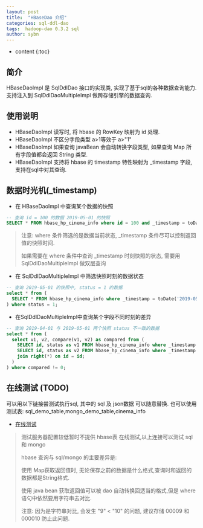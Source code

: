 ```yaml
---
layout: post
title:  "HBaseDao 介绍"
categories: sql-ddl-dao
tags:  hadoop-dao 0.3.2 sql
author: sybn
---
```


* content
{:toc}

## 简介

HBaseDaoImpl 是 SqlDdlDao 接口的实现类,  实现了基于sql的各种数据查询能力.
支持注入到 SqlDdlDaoMultipleImpl 做跨存储引擎的数据查询.





## 使用说明
* HBaseDaoImpl 读写时, 将 hbase 的 RowKey 映射为  id 处理.
* HBaseDaoImpl 不区分字段类型 a>1等效于 a>"1"
* HBaseDaoImpl 如果查询 javaBean 会自动转换字段类型, 如果查询 Map 所有字段值都会返回 String 类型.
* HBaseDaoImpl 支持将  hbase 的 timestamp 特性映射为 _timestamp 字段,支持在sql中对其查询.



## 数据时光机(_timestamp)

* 在 HBaseDaoImpl 中查询某个数据的快照

```sql
-- 查询 id = 100 的数据 2019-05-01 的快照
SELECT * FROM hbase_hp_cinema_info where id = 100 and _timestamp = toDate('2019-05-01');
```

> 注意:  where 条件筛选的是数据当前状态, _timestamp 条件尽可以控制返回值的快照时间.
> 
> 如果需要在 where 条件中查询 _timestamp 时刻快照的状态, 需要用 SqlDdlDaoMultipleImpl 做双层查询

* 在 SqlDdlDaoMultipleImpl 中筛选快照时刻的数据状态

```sql
-- 查询 2019-05-01 的快照中, status = 1 的数据
select * from ( 
  SELECT * FROM hbase_hp_cinema_info where _timestamp = toDate('2019-05-01');
) where status = 1;
```

* 在SqlDdlDaoMultipleImpl中查询某个字段不同时刻的差异

```sql
-- 查询 2019-04-01 与 2019-05-01 两个快照 status 不一致的数据
select * from ( 
  select v1, v2, compare(v1, v2) as compared from (
    SELECT id, status as v1 FROM hbase_hp_cinema_info where _timestamp = toDate('2019-05-01');
    SELECT id, status as v2 FROM hbase_hp_cinema_info where _timestamp = toDate('2019-04-01');
    join right(*) on id = id;
  )
) where compared != 0;
```


## 在线测试 (TODO)

可以用以下链接尝测试执行sql, 其中的  sql 及 json数据 可以随意替换. 也可以使用测试表: sql_demo_table,mongo_demo_table,cinema_info

- [<i class="fa fa-link" aria-hidden="true"></i>在线测试](http://java.linpengfei.cn:8081/dw-api-sql/sql_frame.html?sql=select%20type_count%2Ccount(*)%20as%20type_count_count%20from%20(select%20type%2Ccount(*)%20as%20type_count%20from%20%5B%7Btype%3A1%2Cvalue%3A1%7D%2C%7Btype%3A2%2Cvalue%3A2%7D%2C%7Btype%3A1%2Cvalue%3A3%7D%5D%20group%20by%20type%3B)%20group%20by%20type_count)

> 测试服务器配置较低暂时不提供 hbase表 在线测试,以上连接可以测试 sql 和 mongo
> 
> hbase 查询与 sql/mongo 的主要差异是: 
> 
>  使用 Map获取返回值时, 无论保存之前的数据是什么格式,查询时和返回的数据都是String格式.
> 
> 使用 java bean 获取返回值可以被 dao 自动转换回适当的格式,但是 where 语句中依然要用字符串去对比.
>
> 注意: 因为是字符串对比, 会发生 "9" < "10" 的问题, 建议存储 00009 和 000010 防止此问题.
